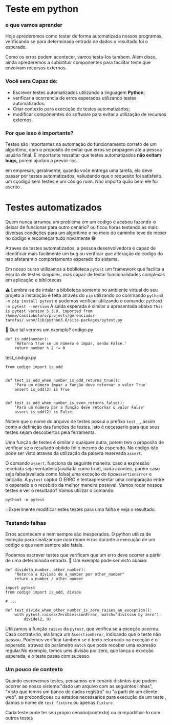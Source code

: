 # Teste em python
### o que vamos aprender
Hoje aprederemos como testar  de forma automatizada nossos programas, verificando se para determinada entrada de dados o resultado foi o esperado.

Como os erros podem acontecer, vamos testa-los tambem.
Além disso, ainda aprederemos a subistituir  componentes para facilitar teste que envolvam recursos externos.

### Você sera Capaz de:
- Escrever testes automatizados utilizando a linguagem **Python**;
- verificar a ocorrencia de erros esperados utilizando testes automatizados:
- Criar contexto para execução de testes automatizados;
- modificar compónemtes do software para evitar a utilização de recursos externos.

### Por que isso é importante?

Testes são importantes na automação do funcionamento correto de um algoritimo, com o proposito de evitar que erros se propagem ate a pessoa usuária final. È importante ressaltar que testes automatizados **não evitam bugs**, porem ajudam a previni-los.

em empresas, geralmente, quando voĉe  entrega uma tarefa, ela deve passar por testes automatizados, valiudando que o requesito foi satisfeito.
  um cçodigo sem testes e um código ruim. Não importa quão bem ele foi escrito
  .
# Testes automatizados
Quem nunca arrumou um problema  em um codigo  e acabou fazendo-o deixar de funcionar para outro cenário? ou ficou horas testando as mais diversas condições para um  algoritimo e no meio do caminho teve de mexer no codigo e recomeçar tudo novamente 😁

Atraves de testes automatizados, a pessoa desenvolvedora é capaz de identificar mais facilmente um bug ou verificar que alteração do codigo do nao afetaram o comportamento esperado do sistema.

Em nosso curso utilizamos a boblioteca `pytest` um framework que facilita a escrita de testes simpoles, mas capaz de testar funcionalidades complexas em aplicação e bibliotecas

⚠️ Lembre-se de intalar a biblioteca somente no ambiente virtual do seu projeto
a instalação é feita através do `pip` utilizando co commando
`python3 -m pip install pytest`
e podemos verificar utilizando o comando:
`python3 -m pytest --version`
A saida esperada é similar a apresentada abaixo
`This is pytest version 5.3.0, imported from /home/cassiobotaro/projects/gerenciador-tarefas/.venv/lib/python3.8/site-packages/pytest.py`

📝 Que tal vermos um exemplo?
codigo.py

```
def is_odd(number):
    'Retorna True se um número é ímpar, senão False.'
    return number % 2 != 0
```
  test_codigo.py

```
from codigo import is_odd


def test_is_odd_when_number_is_odd_returns_true():
    'Para um número ímpar a função deve retornar o valor True'
    assert is_odd(3) is True


def test_is_odd_when_number_is_even_returns_false():
    'Para um número par a função deve retornar o valor False'
    assert is_odd(2) is False
```

Notem que o nome do arquivo de testes possui o prefixo `test__`, assim como a definição das funções de testes. isto é necessario para que seus testes sejam descobertos pela ferramenta.

Uma função de testes é similar a qualquer outra, porem tem o proposito de verificar se o resultado obitido foi o mesmo do esperado. No codigo isto pode ser visto atraves da utilização da palavra reservada `assert`.

O comando `assert`. funciona da seguinte maneira: caso a expressão recebida seja verdadeira(avaliada como true), nada acontec, porém caso seja falsa(avaliada como falsa),uma exceção do tipo`AssertionError` e lançada. A `pytest` captur O ERRO e tentaapresentar uma comparação entre o esperado e o recebido da melhor maneira possivel.
Vamos rodar nossos testes e ver o resultado? Vamos utilizar o comando:

```
python3 -m pytest
```
  💡Experimente modificar estes testes para uma falha e veja o resultado.

### Testando falhas

Erros acontecem e nem sempre são inesperados. O python utiliza de exceção para sinalizar que ocorreram erros durante a execução de um codigo e que nem sempre são fatais.

Podemos escrever testes que verificam que um erro deve ocorrer a pártir de uma determinada entrada.
  📝 Um exemplo pode ser visto abaixo:

```
def divide(a_number, other_number):
    "Retorna a divisão de a_number por other_number"
    return a_number / other_number
```

```
import pytest
from codigo import is_odd, divide

# ...

def test_divide_when_other_number_is_zero_raises_an_exception():
    with pytest.raises(ZeroDivisionError, match="division by zero"):
        divide(2, 0)
```

Utilizamos a função `raises` da `pytest`, que verifica se a exceção ocorreu. Caso contrat=rio, ela lança um `AssertionError`, indicando que o teste não passou. Podemos verificar também se o texto retornado na exceção é o experado, atravez do parâmetro `match` que pode receber uma expresão regular.No exemplo, temos ums divisão por zero, que lança a exceção esperada, e o teste passa com sucesso.

### Um pouco de contexto

Quando escrevemos testes, pensamos em cenàrio distintos que podem ocorrer ao nosso sistema:"dado um arquivo com as seguintes linhas", "Visto que temos um banco de dados registro" ou "a parti de um cliente web". as precondiçoes  ou estados necessarios para execução de um teste , damos o nome de `test fixture` ou apenas `fixture`

Cada teste pode ter seu propio cenario(contexto) ou compartilhar-lo com outros testes